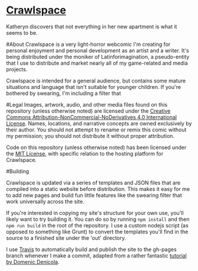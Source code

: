 # [Crawlspace](http://danshumway.github.io/Crawlspace)
Katheryn discovers that not everything in her new apartment is what it seems to be.

#About
Crawlspace is a very light-horror webcomic I'm creating for personal enjoyment and personal development as an artist and a writer. It's being distributed under the moniker of Latinforimagination, a pseudo-entity that I use to distribute and market nearly all of my game-related and media projects.

Crawlspace is intended for a general audience, but contains some mature situations and language that isn't suitable for younger children.  If you're bothered by swearing, I'm including a filter that 

#Legal
Images, artwork, audio, and other media files found on this repository (unless otherwise noted) are licensed under the [Creative Commons Attribution-NonCommercial-NoDerivatives 4.0 International License](http://creativecommons.org/licenses/by-nc-nd/4.0/).  Names, locations, and narrative concepts are owned exclusively by their author. You should not attempt to rename or remix this comic without my permission; you should not distribute it without proper attribution.

Code on this repository (unless otherwise noted) has been licensed under the [MIT License](http://opensource.org/licenses/MIT), with specific relation to the hosting platform for Crawlspace.

#Building

Crawlspace is updated via a series of templates and JSON files that are compiled into a static website before distribution.  This makes it easy for me to add new pages and build fun little features like the swearing filter that work universally across the site.

If you're interested in copying my site's structure for your own use, you'll likely want to try building it.  You can do so by running ``npm install`` and then ``npm run build`` in the root of the repository.  I use a custom nodejs script (as opposed to something like Grunt) to convert the templates you'll find in the source to a finished site under the 'out' directory.

I use [Travis](https://travis-ci.org/) to automatically build and publish the site to the gh-pages branch whenever I make a commit, adapted from a rather fantastic [tutorial by Domenic Denicola](https://gist.github.com/domenic/ec8b0fc8ab45f39403dd).

